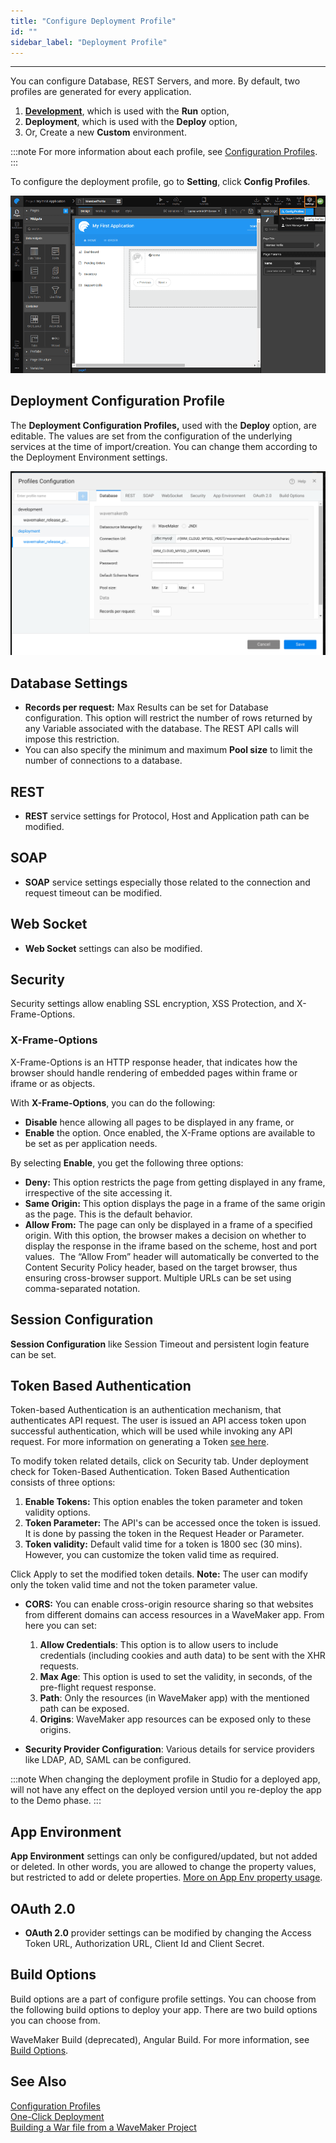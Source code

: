 ```yaml
---
title: "Configure Deployment Profile"
id: ""
sidebar_label: "Deployment Profile"
---
```

---

You can configure Database, REST Servers, and more. By default, two profiles are generated for every application.

1. **[Development](/learn/app-development/deployment/configuration-profiles#development-configuration-profile)**, which is used with the **Run** option,
2. **Deployment**, which is used with the **Deploy** option,
3. Or, Create a new **Custom** environment.

:::note
For more information about each profile, see [Configuration Profiles](/learn/app-development/deployment/configuration-profiles).
:::

To configure the deployment profile, go to **Setting**, click **Config Profiles**.

[![config settings](/learn/assets/config_settings.png)](/learn/assets/config_settings.png)

## Deployment Configuration Profile

The **Deployment Configuration Profiles,** used with the **Deploy** option, are editable. The values are set from the configuration of the underlying services at the time of import/creation. You can change them according to the Deployment Environment settings.

[![config deploy](/learn/assets/config_deploy.png)](/learn/assets/config_deploy.png)

## Database Settings

- **Records per request:** Max Results can be set for Database configuration. This option will restrict the number of rows returned by any Variable associated with the database. The REST API calls will impose this restriction.
- You can also specify the minimum and maximum **Pool size** to limit the number of connections to a database.

## REST

- **REST** service settings for Protocol, Host and Application path can be modified.

## SOAP

- **SOAP** service settings especially those related to the connection and request timeout can be modified.

## Web Socket

- **Web Socket** settings can also be modified.

## Security

Security settings allow enabling SSL encryption, XSS Protection, and X-Frame-Options.

### X-Frame-Options

X-Frame-Options is an HTTP response header, that indicates how the browser should handle rendering of embedded pages within frame or iframe or as objects. 

With **X-Frame-Options**, you can do the following:

- **Disable** hence allowing all pages to be displayed in any frame, or
- **Enable** the option. Once enabled, the X-Frame options are available to be set as per application needs. 

By selecting **Enable**, you get the following three options:

- **Deny:** This option restricts the page from getting displayed in any frame, irrespective of the site accessing it.
- **Same Origin:** This option displays the page in a frame of the same origin as the page. This is the default behavior.
- **Allow From:** The page can only be displayed in a frame of a specified origin. With this option, the browser makes a decision on whether to display the response in the iframe based on the scheme, host and port values.  The “Allow From” header will automatically be converted to the Content Security Policy header, based on the target browser, thus ensuring cross-browser support. Multiple URLs can be set using comma-separated notation.

## Session Configuration

**Session Configuration** like Session Timeout and persistent login feature can be set.

## Token Based Authentication

Token-based Authentication is an authentication mechanism, that authenticates API request. The user is issued an API access token upon successful authentication, which will be used while invoking any API request. For more information on generating a Token [see here](/learn/app-development/app-security/token-based-authentication/). 

To modify token related details, click on Security tab. Under deployment check for Token-Based Authentication. Token Based Authentication consists of three options:
        
1. **Enable Tokens:** This option enables the token parameter and token validity options.
2. **Token Parameter:** The API's can be accessed once the token is issued. It is done by passing the token in the Request Header or Parameter.
3. **Token validity:** Default valid time for a token is 1800 sec (30 mins). However, you can customize the token valid time as required.

Click Apply to set the modified token details. **Note:** The user can modify only the token valid time and not the token parameter value.

- **CORS:** You can enable cross-origin resource sharing so that websites from different domains can access resources in a WaveMaker app. From here you can set:

    1. **Allow Credentials**: This option is to allow users to include credentials (including cookies and auth data) to be sent with the XHR requests.
    2. **Max Age**: This option is used to set the validity, in seconds, of the pre-flight request response.
    3. **Path**: Only the resources (in WaveMaker app) with the mentioned path can be exposed.
    4. **Origins**: WaveMaker app resources can be exposed only to these origins.

- **Security Provider Configuration**: Various details for service providers like LDAP, AD, SAML can be configured.

:::note
When changing the deployment profile in Studio for a deployed app, will not have any effect on the deployed version until you re-deploy the app to the Demo phase.
:::

## App Environment

**App Environment** settings can only be configured/updated, but not added or deleted. In other words, you are allowed to change the property values, but restricted to add or delete properties. [More on App Env property usage](/learn/how-tos/using-app-environment-properties/).

## OAuth 2.0

- **OAuth 2.0** provider settings can be modified by changing the Access Token URL, Authorization URL, Client Id and Client Secret.

## Build Options

Build options are a part of configure profile settings. You can choose from the following build options to deploy your app. There are two build options you can choose from.

WaveMaker Build (deprecated), Angular Build. For more information, see [Build Options](/learn/app-development/deployment/build-options).

## See Also

[Configuration Profiles](/learn/app-development/deployment/configuration-profiles)  
[One-Click Deployment](/learn/app-development/deployment/one-click-deployment)  
[Building a War file from a WaveMaker Project](/learn/app-development/deployment/building-with-maven)